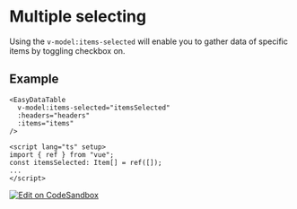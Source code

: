 # Multiple selecting
Using the `v-model:items-selected` will enable you to gather data of specific items by toggling checkbox on.

## Example

```vue
<EasyDataTable
  v-model:items-selected="itemsSelected"
  :headers="headers"
  :items="items"
/>

<script lang="ts" setup>
import { ref } from "vue";
const itemsSelected: Item[] = ref([]);
...
</script>
```
[![Edit on CodeSandbox](https://codesandbox.io/static/img/play-codesandbox.svg)](https://codesandbox.io/s/multiple-selecting-bhe0r9?file=/src/App.vue)

<MultipleSelecting/>

